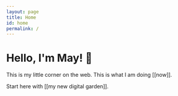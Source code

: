 ```yaml
---
layout: page
title: Home
id: home
permalink: /
---
```


# Hello, I'm May! 👋

This is my little corner on the web.  This is what I am doing [[now]].

Start here with [[my new digital garden]].


<style>
  .wrapper {
    max-width: 46em;
  }
</style>
